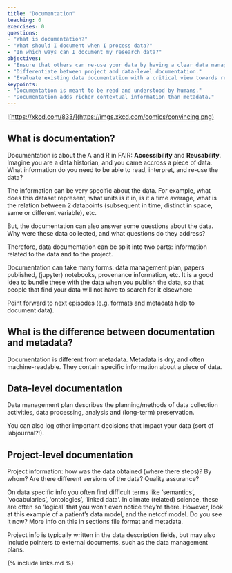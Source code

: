 ```yaml
---
title: "Documentation"
teaching: 0
exercises: 0
questions:
- "What is documentation?"
- "What should I document when I process data?"
- "In which ways can I document my research data?"
objectives:
- "Ensure that others can re-use your data by having a clear data management plan."
- "Differentiate between project and data-level documentation."
- "Evaluate existing data documentation with a critical view towards reusability"
keypoints:
- "Documentation is meant to be read and understood by humans."
- "Documentation adds richer contextual information than metadata."
---
```


![https://xkcd.com/833/](https://imgs.xkcd.com/comics/convincing.png)

What is documentation?
----------------------

Documentation is about the A and R in FAIR: **Accessibility** and **Reusability**. Imagine you are a data historian, and you came accross a piece of data. What information do you need to be able to read, interpret, and re-use the data?

The information can be very specific about the data. For example, what does this dataset represent, what units is it in, is it a time average, what is the relation between 2 datapoints (subsequent in time, distinct in space, same or different variable), etc.

But, the documentation can also answer some questions about the data. Why were these data collected, and what questions do they address?

Therefore, data documentation can be split into two parts: information related to the data and to the project.

Documentation can take many forms: data management plan, papers published, (jupyter) notebooks, provenance information, etc. It is a good idea to bundle these with the data when you publish the data, so that people that find your data will not have to search for it elsewhere

Point forward to next episodes (e.g. formats and metadata help to document data).

What is the difference between documentation and metadata?
----------------------------------------------------------

Documentation is different from metadata. Metadata is dry, and often machine-readable. They contain specific information about a piece of data.

Data-level documentation
------------------------

Data management plan describes the planning/methods of data collection activities, data processing, analysis and (long-term) preservation.

You can also log other important decisions that impact your data (sort of labjournal?!).

Project-level documentation
---------------------------

Project information: how was the data obtained (where there steps)? By whom? Are there different versions of the data? Quality assurance?

On data specific info you often find difficult terms like ‘semantics’, ‘vocabularies’, ‘ontologies’, ‘linked data’. In climate (related) science, these are often so ‘logical’ that you won’t even notice they’re there. However, look at this example of a patient’s data model, and the netcdf model. Do you see it now? More info on this in sections file format and metadata.

Project info is typically written in the data description fields, but may also include pointers to external documents, such as the data management plans.

{% include links.md %}

